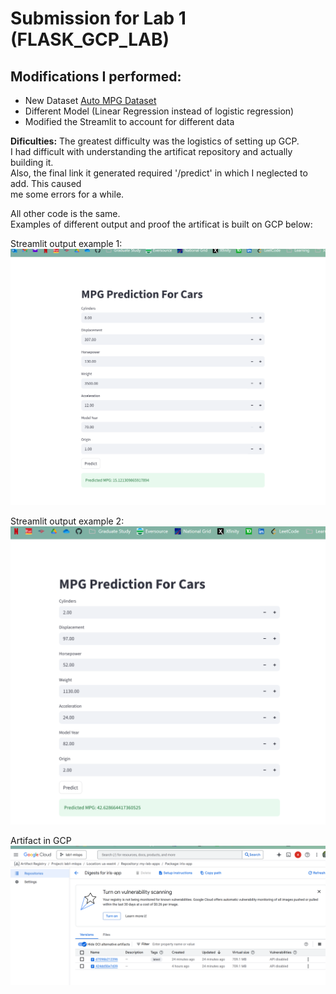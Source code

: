 # Submission for Lab 1 (FLASK_GCP_LAB)  
## Modifications I performed:  
 - New Dataset [Auto MPG Dataset](https://archive.ics.uci.edu/dataset/9/auto+mpg)
 - Different Model (Linear Regression instead of logistic regression)  
 - Modified the Streamlit to account for different data

**Dificulties:** The greatest difficulty was the logistics of setting up GCP.  
I had difficult with understanding the artificat repository and actually building it.  
Also, the final link it generated required '/predict' in which I neglected to add. This caused  
me some errors for a while.  
  
All other code is the same.  
Examples of different output and proof the artificat is built on GCP below:  

Streamlit output example 1:    
![Should be example of Streamlit app](images/exp1.png)  

Streamlit output example 2:    
![Should be example of Streamlit app](images/exp2.png) 

Artifact in GCP   
![GCP](images/exp3.png)  
